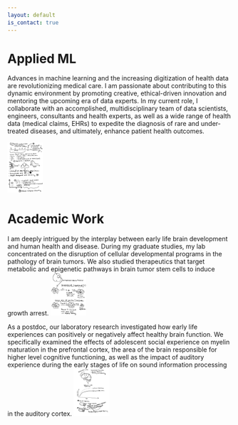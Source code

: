 ```yaml
---
layout: default
is_contact: true
---
```


# Applied ML
Advances in machine learning and the increasing digitization of health data are revolutionizing medical care. I am passionate about contributing to this dynamic environment by promoting creative, ethical-driven innovation and mentoring the upcoming era of data experts. In my current role, I collaborate with an accomplished, multidisciplinary team of data scientists, engineers, consultants and health experts, as well as a wide range of health data (medical claims, EHRs) to expedite the diagnosis of rare and under-treated diseases, and ultimately, enhance patient health outcomes.
<br><br>
<img class="ml-picture" src="ml.jpg" width="80"/>

# Academic Work
I am deeply intrigued by the interplay between early life brain development and human health and disease. During my graduate studies, my lab concentrated on the disruption of cellular developmental programs in the pathology of brain tumors. We also studied therapeutics that target metabolic and epigenetic pathways in brain tumor stem cells to induce growth arrest. 
<img class="bcsc-picture" src="csc.jpg" width="80"/>

As a postdoc, our laboratory research investigated how early life experiences can positively or negatively affect healthy brain function. We specifically examined the effects of adolescent social experience on myelin maturation in the prefrontal cortex, the area of the brain responsible for higher level cognitive functioning, as well as the impact of auditory experience during the early stages of life on sound information processing in the auditory cortex.
<img class="myelin-picture" src="myelin.jpg" width="80"/>





